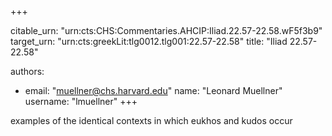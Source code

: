 +++


citable_urn: "urn:cts:CHS:Commentaries.AHCIP:Iliad.22.57-22.58.wF5f3b9"
target_urn: "urn:cts:greekLit:tlg0012.tlg001:22.57-22.58"
title: "Iliad 22.57-22.58"

authors:
- email: "muellner@chs.harvard.edu"
  name: "Leonard Muellner"
  username: "lmuellner"
+++

<p>examples of the identical contexts in which eukhos and kudos occur</p>
